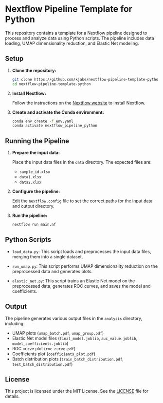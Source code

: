 # Nextflow Pipeline Template for Python

This repository contains a template for a Nextflow pipeline designed to process and analyze data using Python scripts. The pipeline includes data loading, UMAP dimensionality reduction, and Elastic Net modeling.

## Setup

1. **Clone the repository:**

   ```sh
   git clone https://github.com/kjabe/nextflow-pipeline-template-python.git
   cd nextflow-pipeline-template-python
   ```

2. **Install Nextflow:**

   Follow the instructions on the [Nextflow website](https://www.nextflow.io/) to install Nextflow.

3. **Create and activate the Conda environment:**

   ```sh
   conda env create -f env.yaml
   conda activate nextflow_pipeline_python
   ```

## Running the Pipeline

1. **Prepare the input data:**

   Place the input data files in the `data` directory. The expected files are:

   - `sample_id.xlsx`
   - `data1.xlsx`
   - `data2.xlsx`

2. **Configure the pipeline:**

   Edit the `nextflow.config` file to set the correct paths for the input data and output directory.

3. **Run the pipeline:**

   ```sh
   nextflow run main.nf
   ```

## Python Scripts

- `load_data.py`: This script loads and preprocesses the input data files, merging them into a single dataset.

- `run_umap.py`: This script performs UMAP dimensionality reduction on the preprocessed data and generates plots.

- `elastic_net.py`: This script trains an Elastic Net model on the preprocessed data, generates ROC curves, and saves the model and coefficients.

## Output

The pipeline generates various output files in the `analysis` directory, including:

- UMAP plots (`umap_batch.pdf`, `umap_group.pdf`)
- Elastic Net model files (`final_model.joblib`, `auc_value.joblib`, `model_coefficients.joblib`)
- ROC curve plot (`roc_curve.pdf`)
- Coefficients plot (`coefficients_plot.pdf`)
- Batch distribution plots (`train_batch_distribution.pdf`, `test_batch_distribution.pdf`)

## License

This project is licensed under the MIT License. See the [LICENSE](LICENSE) file for details.